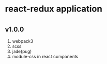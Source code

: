 <h1>react-redux application<h1>
<h2>v1.0.0</h2>
<ol>
  <li>webpack3</li>
  <li>scss</li>
  <li>jade(pug)</li>
  <li>module-css in react components</li>
</ol>